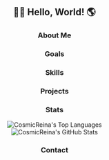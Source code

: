 <div>
    <div align="center">
        <h2>👋🏻 Hello, World! 🌎</h2>
    </div>
    <div align="center">
        <h3>About Me</h3>
    </div>
    <div align="center">
        <h3>Goals</h3>
    </div>
    <div align="center">
        <h3>Skills</h3>
    </div>
    <div align="center">
        <h3>Projects</h3>
    </div>
    <div align="center">
        <h3>Stats</h3>
        <div>
            <img src="https://github-readme-stats.vercel.app/api/top-langs/?username=CosmicReina&langs_count=6&theme=radical" alt="CosmicReina's Top Languages" />
        </div>
        <div>
            <img src="https://github-readme-stats.vercel.app/api?username=CosmicReina&show_icons=true&theme=radical" alt="CosmicReina's GitHub Stats" />
        </div>
    </div>
    <div align="center">
        <h3>Contact</h3>
    </div>
</div>
